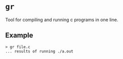 # `gr`

Tool for compiling and running c programs in one line.

## Example
```
> gr file.c
... results of running ./a.out
```
